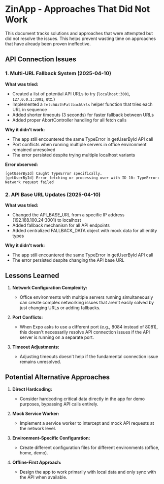 # ZinApp - Approaches That Did Not Work

This document tracks solutions and approaches that were attempted but did not resolve the issues. This helps prevent wasting time on approaches that have already been proven ineffective.

## API Connection Issues

### 1. Multi-URL Fallback System (2025-04-10)

**What was tried:**
- Created a list of potential API URLs to try (`localhost:3001`, `127.0.0.1:3001`, etc.)
- Implemented a `fetchWithFallbackUrls` helper function that tries each URL in sequence
- Added shorter timeouts (3 seconds) for faster fallback between URLs
- Added proper AbortController handling for all fetch calls

**Why it didn't work:**
- The app still encountered the same TypeError in getUserById API call
- Port conflicts when running multiple servers in office environment remained unresolved
- The error persisted despite trying multiple localhost variants

**Error observed:**
```
[getUserById] Caught TypeError specifically.
[getUserById] Error fetching or processing user with ID 10: TypeError: Network request failed
```

### 2. API Base URL Updates (2025-04-10)

**What was tried:**
- Changed the API_BASE_URL from a specific IP address (192.168.100.24:3001) to localhost
- Added fallback mechanism for all API endpoints
- Added centralized FALLBACK_DATA object with mock data for all entity types

**Why it didn't work:**
- The app still encountered the same TypeError in getUserById API call
- The error persisted despite changing the API base URL

## Lessons Learned

1. **Network Configuration Complexity:**
   - Office environments with multiple servers running simultaneously can create complex networking issues that aren't easily solved by just changing URLs or adding fallbacks.

2. **Port Conflicts:**
   - When Expo asks to use a different port (e.g., 8084 instead of 8081), this doesn't necessarily resolve API connection issues if the API server is running on a separate port.

3. **Timeout Adjustments:**
   - Adjusting timeouts doesn't help if the fundamental connection issue remains unresolved.

## Potential Alternative Approaches

1. **Direct Hardcoding:**
   - Consider hardcoding critical data directly in the app for demo purposes, bypassing API calls entirely.

2. **Mock Service Worker:**
   - Implement a service worker to intercept and mock API requests at the network level.

3. **Environment-Specific Configuration:**
   - Create different configuration files for different environments (office, home, demo).

4. **Offline-First Approach:**
   - Design the app to work primarily with local data and only sync with the API when available.
